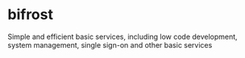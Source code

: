 # bifrost
Simple and efficient basic services, including low code development, system management, single sign-on and other basic services
